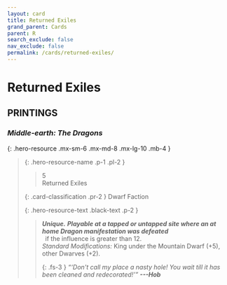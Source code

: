 ```yaml
---
layout: card
title: Returned Exiles
grand_parent: Cards
parent: R
search_exclude: false
nav_exclude: false
permalink: /cards/returned-exiles/
---
```


# Returned Exiles


## PRINTINGS


### _Middle-earth: The Dragons_

{: .hero-resource .mx-sm-6 .mx-md-8 .mx-lg-10 .mb-4 }
> {: .hero-resource-name .p-1 .pl-2 }
> > <div class="card-mp">5</div>
> > <div class="card-name">Returned Exiles</div>
>
> {: .card-classification .pr-2 }
> Dwarf Faction
>
> {: .hero-resource-text .black-text .p-2 }
> > _**Unique.**_ ***Playable at a tapped or untapped site where an at home Dragon manifestation was defeated*** <br>&ensp;if the influence is greater than 12. <br>_Standard Modifications:_ King under the Mountain Dwarf (+5), other Dwarves (+2). 
> > 
> > {: .fs-3 } 
> > _“‘Don't call my place a nasty hole! You wait till it has been cleaned and redecorated!’”_ ***---&#65279;Hob*** 
> 
